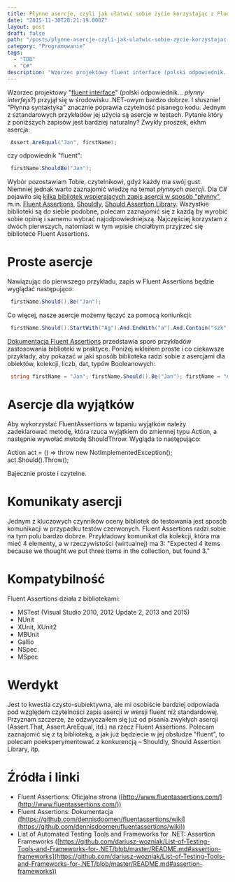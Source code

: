 ```yaml
---
title: Płynne asercje, czyli jak ułatwić sobie życie korzystając z Fluent Assertions?
date: "2015-11-30T20:21:19.000Z"
layout: post
draft: false
path: "/posts/plynne-asercje-czyli-jak-ulatwic-sobie-zycie-korzystajac-z-fluent-assertions"
category: "Programowanie"
tags:
  - "TDD"
  - "C#"
description: "Wzorzec projektowy fluent interface (polski odpowiednik... płynny interfejs?) przyjął się w środowisku .NET-owym bardzo dobrze. I słusznie! \"Płynna syntaktyka\" znacznie poprawia czytelność pisanego kodu. Jednym z sztandarowych przykładów jej użycia są asercje w testach, np. przy wsparciu biblioteki Fluent Assertions"
---
```


Wzorzec projektowy "[fluent interface](https://en.wikipedia.org/wiki/Fluent_interface)" (polski odpowiednik... _płynny interfejs_?) przyjął się w środowisku .NET-owym bardzo dobrze. I słusznie! "Płynna syntaktyka" znacznie poprawia czytelność pisanego kodu. Jednym z sztandarowych przykładów jej użycia są asercje w testach. Pytanie który z poniższych zapisów jest bardziej naturalny? Zwykły proszek, ekhm asercja: 
```csharp
 Assert.AreEqual("Jan", firstName); 
```
 czy odpowiednik "fluent": 
```csharp
 firstName.ShouldBe("Jan"); 
```
 Wybór pozostawiam Tobie, czytelnikowi, gdyż każdy ma swój gust. Niemniej jednak warto zaznajomić wiedzę na temat _płynnych asercji_. Dla C# pojawiło się [kilka bibliotek wspierających zapis asercji w sposób "płynny"](https://github.com/dariusz-wozniak/List-of-Testing-Tools-and-Frameworks-for-.NET#assertion-frameworks), m.in. [Fluent Assertions](http://www.fluentassertions.com/), [Shouldly](https://github.com/shouldly/shouldly), [Should Assertion Library](https://github.com/erichexter/Should). Wszystkie biblioteki są do siebie podobne, polecam zaznajomić się z każdą by wyrobić sobie opinię i samemu wybrać najodpowiedniejszą. Najczęściej korzystam z dwóch pierwszych, natomiast w tym wpisie chciałbym przyjrzeć się bibliotece Fluent Assertions.

# Proste asercje

Nawiązując do pierwszego przykładu, zapis w Fluent Assertions będzie wyglądać następująco: 
```csharp
 firstName.Should().Be("Jan"); 
```
 Co więcej, nasze asercje możemy łączyć za pomocą koniunkcji: 
```csharp
 firstName.Should().StartWith("Ag").And.EndWith("a").And.Contain("szk"); 
```
 [Dokumentacja Fluent Assertions](https://github.com/dennisdoomen/fluentassertions/wiki) przedstawia sporo przykładów zastosowania biblioteki w praktyce. Poniżej wkleiłem proste i co ciekawsze przykłady, aby pokazać w jaki sposób biblioteka radzi sobie z asercjami dla obiektów, kolekcji, liczb, dat, typów Booleanowych: 
```csharp
 string firstName = "Jan"; firstName.Should().Be("Jan"); firstName = "Agnieszka"; firstName.Should().StartWith("Ag").And.EndWith("a").And.Contain("szk"); // Obiekty: string theObject = null; theObject.Should().BeNull(); theObject = "sth"; theObject.Should().NotBeNull(); theObject.Should().BeOfType(); int? theInt = 5; theInt.Should().HaveValue(); // Nullable type // Boolean: bool theBoolean = true; theBoolean.Should().BeTrue(); theBoolean = false; theBoolean.Should().BeFalse(); // Stringi: string theString = " "; theString.Should().BeNullOrWhiteSpace(); theString = "This is a string"; theString.Should().Contain("is a"); theString.Should().NotContain("is an"); theString.Should().BeEquivalentTo("THIS IS A STRING"); // case insensitive theString.Should().StartWith("This"); string emailAddress = "someone@somewhere.com"; emailAddress.Should().Match("*@*.com"); // wildcards emailAddress.Should().MatchEquivalentOf("*@*.COM"); // case insensitive string someString = "hello world"; someString.Should().MatchRegex("h.*world"); // Typy numeryczne: int number = 6; number.Should().BeGreaterOrEqualTo(5); number.Should().BeGreaterThan(4); number.Should().BeLessOrEqualTo(7); number.Should().BeLessThan(68); number.Should().BePositive(); number.Should().Be(6); number.Should().NotBe(10); number.Should().BeInRange(1, 10); // Daty: DateTime theDatetime = new DateTime(year: 2010, month: 3, day: 1, hour: 22, minute: 15, second: 0); theDatetime.Should().BeAfter(1.February(2010)); theDatetime.Should().BeBefore(2.March(2010)); theDatetime.Should().BeOnOrAfter(1.March(2010)); theDatetime.Should().Be(1.March(2010).At(22, 15)); theDatetime.Should().NotBe(1.March(2010).At(22, 16)); theDatetime.Should().HaveDay(1); theDatetime.Should().HaveMonth(3); theDatetime.Should().HaveYear(2010); theDatetime.Should().HaveHour(22); theDatetime.Should().HaveMinute(15); theDatetime.Should().HaveSecond(0); // Kolekcje: var collection = new \[\]{2, 5, 3}; collection.Should().NotBeEmpty() .And.HaveCount(3) .And.ContainInOrder(new\[\] {2, 5}); collection.Should().HaveCount(3); collection.Should().ContainSingle(x => x == 3); collection.Should().NotContain(x => x > 10); collection.Should().NotContainNulls(); collection.Should().NotBeEmpty(); collection.Should().NotBeNullOrEmpty(); collection.Should().IntersectWith(new\[\] {5}); 
```


# Asercje dla wyjątków

Aby wykorzystać FluentAssertions w łapaniu wyjątków należy zadeklarować metodę, która rzuca wyjątkiem do zmiennej typu Action, a następnie wywołać metodę ShouldThrow. Wygląda to następująco:

Action act = () => throw new NotImplementedException();
act.Should().Throw<NotImplementedException>();

Bajecznie proste i czytelne.

# Komunikaty asercji

Jednym z kluczowych czynników oceny bibliotek do testowania jest sposób komunikacji w przypadku testów czerwonych. Fluent Assertions radzi sobie na tym polu bardzo dobrze. Przykładowy komunikat dla kolekcji, która ma mieć 4 elementy, a w rzeczywistości (wirtualnej) ma 3: "Expected 4 items because we thought we put three items in the collection, but found 3."

# Kompatybilność

Fluent Assertions działa z bibliotekami:

*   MSTest (Visual Studio 2010, 2012 Update 2, 2013 and 2015)
*   NUnit
*   XUnit, XUnit2
*   MBUnit
*   Gallio
*   NSpec
*   MSpec

# Werdykt

Jest to kwestia czysto-subiektywna, ale mi osobiście bardziej odpowiada pod względem czytelności zapis asercji w wersji fluent niż standardowej. Przyznam szczerze, że odzwyczaiłem się już od pisania zwykłych asercji (Assert.That, Assert.AreEqual, itd.) na rzecz Fluent Assertions. Polecam zaznajomić się z tą biblioteką, a jak już będziecie w jej obsłudze "fluent", to polecam poeksperymentować z konkurencją – Shouldly, Should Assertion Library, itp.

# Źródła i linki

*   Fluent Assertions: Oficjalna strona ([http://www.fluentassertions.com/](http://www.fluentassertions.com/))
*   Fluent Assertions: Dokumentacja ([https://github.com/dennisdoomen/fluentassertions/wiki](https://github.com/dennisdoomen/fluentassertions/wiki))
*   List of Automated Testing Tools and Frameworks for .NET: Assertion Frameworks ([https://github.com/dariusz-wozniak/List-of-Testing-Tools-and-Frameworks-for-.NET/blob/master/README.md#assertion-frameworks](https://github.com/dariusz-wozniak/List-of-Testing-Tools-and-Frameworks-for-.NET/blob/master/README.md#assertion-frameworks))